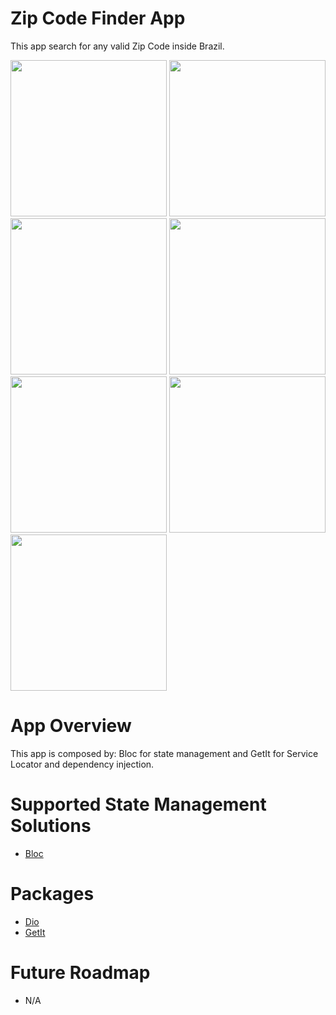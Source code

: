 # Zip Code Finder App

This app search for any valid Zip Code inside Brazil.

<p float="left">
  <img src="web/icons/feed.jpg" width="250" />
  <img src="web/icons/feed_1.jpg" width="250" />
  <img src="web/icons/feed_2.jpg" width="250" />
  <img src="web/icons/feed_3.jpg" width="250" />
  <img src="web/icons/feed_4.jpg" width="250" />
  <img src="web/icons/feed_5.jpg" width="250" />
  <img src="web/icons/feed_6.jpg" width="250" />


# App Overview
 
This app is composed by: Bloc for state management and GetIt for Service Locator and dependency injection.

# Supported State Management Solutions
  
- [Bloc](https://pub.dev/packages/flutter_bloc)
  
# Packages 

- [Dio](https://pub.dev/packages/dio)
- [GetIt](https://pub.dev/packages/get_it)

# Future Roadmap

- N/A
